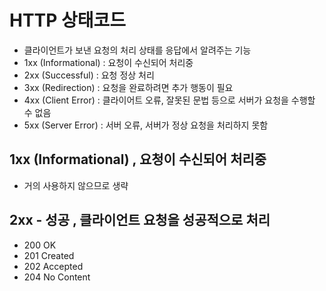 # HTTP 상태코드
- 클라이언트가 보낸 요청의 처리 상태를 응답에서 알려주는 기능
- 1xx (Informational) : 요청이 수신되어 처리중
- 2xx (Successful) : 요청 정상 처리
- 3xx (Redirection) : 요청을 완료하려면 추가 행동이 필요
- 4xx (Client Error) : 클라이어트 오류, 잘못된 문법 등으로 서버가 요청을 수행할 수 없음
- 5xx (Server Error) : 서버 오류, 서버가 정상 요청을 처리하지 못함

## 1xx (Informational) , 요청이 수신되어 처리중
- 거의 사용하지 않으므로 생략

## 2xx - 성공 , 클라이언트 요청을 성공적으로 처리
- 200 OK
- 201 Created
- 202 Accepted
- 204 No Content


























